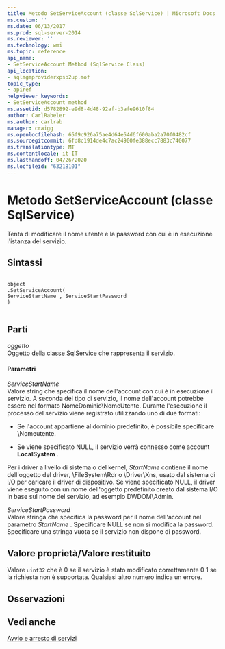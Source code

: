 ```yaml
---
title: Metodo SetServiceAccount (classe SqlService) | Microsoft Docs
ms.custom: ''
ms.date: 06/13/2017
ms.prod: sql-server-2014
ms.reviewer: ''
ms.technology: wmi
ms.topic: reference
api_name:
- SetServiceAccount Method (SqlService Class)
api_location:
- sqlmgmproviderxpsp2up.mof
topic_type:
- apiref
helpviewer_keywords:
- SetServiceAccount method
ms.assetid: d5782892-e9d8-4d48-92af-b3afe9610f84
author: CarlRabeler
ms.author: carlrab
manager: craigg
ms.openlocfilehash: 65f9c926a75ae4d64e54d6f600aba2a70f0482cf
ms.sourcegitcommit: 6fd8c1914de4c7ac24900fe388ecc7883c740077
ms.translationtype: MT
ms.contentlocale: it-IT
ms.lasthandoff: 04/26/2020
ms.locfileid: "63218101"
---
```

# <a name="setserviceaccount-method-sqlservice-class"></a>Metodo SetServiceAccount (classe SqlService)
  Tenta di modificare il nome utente e la password con cui è in esecuzione l'istanza del servizio.  
  
## <a name="syntax"></a>Sintassi  
  
```  
  
object  
.SetServiceAccount(  
ServiceStartName , ServiceStartPassword  
)  
  
```  
  
## <a name="parts"></a>Parti  
 *oggetto*  
 Oggetto della [classe SqlService](sqlservice-class.md) che rappresenta il servizio.  
  
#### <a name="parameters"></a>Parametri  
 *ServiceStartName*  
 Valore string che specifica il nome dell'account con cui è in esecuzione il servizio. A seconda del tipo di servizio, il nome dell'account potrebbe essere nel formato NomeDominio\NomeUtente. Durante l'esecuzione il processo del servizio viene registrato utilizzando uno di due formati:  
  
-   Se l'account appartiene al dominio predefinito, è possibile specificare \Nomeutente.  
  
-   Se viene specificato NULL, il servizio verrà connesso come account **LocalSystem** .  
  
 Per i driver a livello di sistema o del kernel, *StartName* contiene il nome dell'oggetto del driver, \FileSystem\Rdr o \Driver\Xns, usato dal sistema di i/O per caricare il driver di dispositivo. Se viene specificato NULL, il driver viene eseguito con un nome dell'oggetto predefinito creato dal sistema I/O in base sul nome del servizio, ad esempio DWDOM\Admin.  
  
 *ServiceStartPassword*  
 Valore stringa che specifica la password per il nome dell'account nel parametro *StartName* . Specificare NULL se non si modifica la password. Specificare una stringa vuota se il servizio non dispone di password.  
  
## <a name="property-valuereturn-value"></a>Valore proprietà/Valore restituito  
 Valore `uint32` che è 0 se il servizio è stato modificato correttamente 0 1 se la richiesta non è supportata. Qualsiasi altro numero indica un errore.  
  
## <a name="remarks"></a>Osservazioni  
  
## <a name="see-also"></a>Vedi anche  
 [Avvio e arresto di servizi](https://technet.microsoft.com/library/ms174886\(v=sql.105\).aspx)  
  
  
